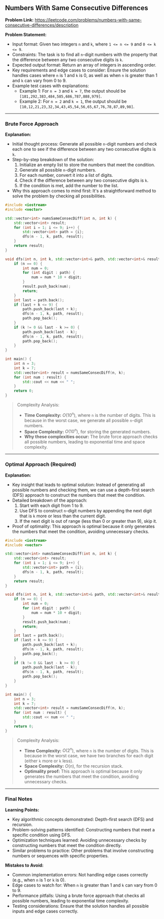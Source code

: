 ## Numbers With Same Consecutive Differences

**Problem Link:** https://leetcode.com/problems/numbers-with-same-consecutive-differences/description

**Problem Statement:**
- Input format: Given two integers `n` and `k`, where `1 <= n <= 9` and `0 <= k <= 9`.
- Constraints: The task is to find all `n`-digit numbers with the property that the difference between any two consecutive digits is `k`.
- Expected output format: Return an array of integers in ascending order.
- Key requirements and edge cases to consider: Ensure the solution handles cases where `n` is 1 and `k` is 0, as well as when `n` is greater than 1 and `k` can vary from 0 to 9.
- Example test cases with explanations:
  - Example 1: For `n = 3` and `k = 7`, the output should be `[181,292,383,484,585,686,787,888,979]`.
  - Example 2: For `n = 2` and `k = 1`, the output should be `[10,12,21,23,32,34,43,45,54,56,65,67,76,78,87,89,98]`.

---

### Brute Force Approach

**Explanation:**
- Initial thought process: Generate all possible `n`-digit numbers and check each one to see if the difference between any two consecutive digits is `k`.
- Step-by-step breakdown of the solution:
  1. Initialize an empty list to store the numbers that meet the condition.
  2. Generate all possible `n`-digit numbers.
  3. For each number, convert it into a list of digits.
  4. Check if the difference between any two consecutive digits is `k`.
  5. If the condition is met, add the number to the list.
- Why this approach comes to mind first: It's a straightforward method to solve the problem by checking all possibilities.

```cpp
#include <iostream>
#include <vector>

std::vector<int> numsSameConsecDiff(int n, int k) {
    std::vector<int> result;
    for (int i = 1; i <= 9; i++) {
        std::vector<int> path = {i};
        dfs(n - 1, k, path, result);
    }
    return result;
}

void dfs(int n, int k, std::vector<int>& path, std::vector<int>& result) {
    if (n == 0) {
        int num = 0;
        for (int digit : path) {
            num = num * 10 + digit;
        }
        result.push_back(num);
        return;
    }
    int last = path.back();
    if (last + k <= 9) {
        path.push_back(last + k);
        dfs(n - 1, k, path, result);
        path.pop_back();
    }
    if (k != 0 && last - k >= 0) {
        path.push_back(last - k);
        dfs(n - 1, k, path, result);
        path.pop_back();
    }
}

int main() {
    int n = 3;
    int k = 7;
    std::vector<int> result = numsSameConsecDiff(n, k);
    for (int num : result) {
        std::cout << num << " ";
    }
    return 0;
}
```

> Complexity Analysis:
> - **Time Complexity:** $O(10^n)$, where `n` is the number of digits. This is because in the worst case, we generate all possible `n`-digit numbers.
> - **Space Complexity:** $O(10^n)$, for storing the generated numbers.
> - **Why these complexities occur:** The brute force approach checks all possible numbers, leading to exponential time and space complexity.

---

### Optimal Approach (Required)

**Explanation:**
- Key insight that leads to optimal solution: Instead of generating all possible numbers and checking them, we can use a depth-first search (DFS) approach to construct the numbers that meet the condition.
- Detailed breakdown of the approach:
  1. Start with each digit from 1 to 9.
  2. Use DFS to construct `n`-digit numbers by appending the next digit that is `k` more or less than the current digit.
  3. If the next digit is out of range (less than 0 or greater than 9), skip it.
- Proof of optimality: This approach is optimal because it only generates the numbers that meet the condition, avoiding unnecessary checks.

```cpp
#include <iostream>
#include <vector>

std::vector<int> numsSameConsecDiff(int n, int k) {
    std::vector<int> result;
    for (int i = 1; i <= 9; i++) {
        std::vector<int> path = {i};
        dfs(n - 1, k, path, result);
    }
    return result;
}

void dfs(int n, int k, std::vector<int>& path, std::vector<int>& result) {
    if (n == 0) {
        int num = 0;
        for (int digit : path) {
            num = num * 10 + digit;
        }
        result.push_back(num);
        return;
    }
    int last = path.back();
    if (last + k <= 9) {
        path.push_back(last + k);
        dfs(n - 1, k, path, result);
        path.pop_back();
    }
    if (k != 0 && last - k >= 0) {
        path.push_back(last - k);
        dfs(n - 1, k, path, result);
        path.pop_back();
    }
}

int main() {
    int n = 3;
    int k = 7;
    std::vector<int> result = numsSameConsecDiff(n, k);
    for (int num : result) {
        std::cout << num << " ";
    }
    return 0;
}
```

> Complexity Analysis:
> - **Time Complexity:** $O(2^n)$, where `n` is the number of digits. This is because in the worst case, we have two branches for each digit (either `k` more or `k` less).
> - **Space Complexity:** $O(n)$, for the recursion stack.
> - **Optimality proof:** This approach is optimal because it only generates the numbers that meet the condition, avoiding unnecessary checks.

---

### Final Notes

**Learning Points:**
- Key algorithmic concepts demonstrated: Depth-first search (DFS) and recursion.
- Problem-solving patterns identified: Constructing numbers that meet a specific condition using DFS.
- Optimization techniques learned: Avoiding unnecessary checks by constructing numbers that meet the condition directly.
- Similar problems to practice: Other problems that involve constructing numbers or sequences with specific properties.

**Mistakes to Avoid:**
- Common implementation errors: Not handling edge cases correctly (e.g., when `n` is 1 or `k` is 0).
- Edge cases to watch for: When `n` is greater than 1 and `k` can vary from 0 to 9.
- Performance pitfalls: Using a brute force approach that checks all possible numbers, leading to exponential time complexity.
- Testing considerations: Ensure that the solution handles all possible inputs and edge cases correctly.